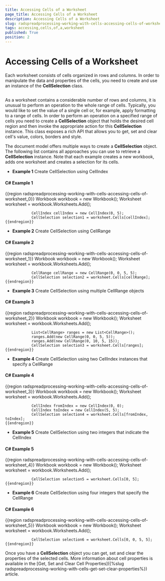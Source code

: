 ```yaml
---
title: Accessing Cells of a Worksheet
page_title: Accessing Cells of a Worksheet
description: Accessing Cells of a Worksheet
slug: radspreadprocessing-working-with-cells-accessing-cells-of-worksheet
tags: accessing,cells,of,a,worksheet
published: True
position: 2
---
```


# Accessing Cells of a Worksheet



Each worksheet consists of cells organized in rows and columns. In order to manipulate the data and properties of the cells, you need to create and use an instance of the __CellSelection__ class.
      

## 

As a worksheet contains a considerable number of rows and columns, it is unusual to perform an operation to the whole range of cells. Typically, you would like to set the value of a single cell or, for example, apply formatting to a range of cells. In order to perform an operation on a specified range of cells you need to create a __CellSelection__ object that holds the desired cell region and then invoke the appropriate action for this __CellSelection__ instance. This class exposes a rich API that allows you to get, set and clear cell's value, colors, borders and style.
        

The document model offers multiple ways to create a __CellSelection__ object. The following list contains all approaches you can use to retrieve a __CellSelection__ instance. Note that each example creates a new workbook, adds one worksheet and creates a selection for its cells.
        

* __Example 1__ Create CellSelection using CellIndex
            

#### __C# Example 1__

{{region radspreadprocessing-working-with-cells-accessing-cells-of-worksheet_0}}
	            Workbook workbook = new Workbook();
	            Worksheet worksheet = workbook.Worksheets.Add();
	
	            CellIndex cellIndex = new CellIndex(0, 5);
	            CellSelection selection1 = worksheet.Cells[cellIndex];
	{{endregion}}



* __Example 2__ Create CellSelection using CellRange
            

#### __C# Example 2__

{{region radspreadprocessing-working-with-cells-accessing-cells-of-worksheet_1}}
	            Workbook workbook = new Workbook();
	            Worksheet worksheet = workbook.Worksheets.Add();
	
	            CellRange cellRange = new CellRange(0, 0, 5, 5);
	            CellSelection selection2 = worksheet.Cells[cellRange];
	{{endregion}}



* __Example 3__ Create CellSelection using multiple CellRange objects
            

#### __C# Example 3__

{{region radspreadprocessing-working-with-cells-accessing-cells-of-worksheet_2}}
	            Workbook workbook = new Workbook();
	            Worksheet worksheet = workbook.Worksheets.Add();
	
	            List<CellRange> ranges = new List<CellRange>();
	            ranges.Add(new CellRange(0, 0, 5, 5));
	            ranges.Add(new CellRange(0, 10, 5, 15));
	            CellSelection selection3 = worksheet.Cells[ranges];
	{{endregion}}



* __Example 4__ Create CellSelection using two CellIndex instances that specify a CellRange
            

#### __C# Example 4__

{{region radspreadprocessing-working-with-cells-accessing-cells-of-worksheet_3}}
	            Workbook workbook = new Workbook();
	            Worksheet worksheet = workbook.Worksheets.Add();
	
	            CellIndex fromIndex = new CellIndex(0, 0);
	            CellIndex toIndex = new CellIndex(5, 5);
	            CellSelection selection4 = worksheet.Cells[fromIndex, toIndex];
	{{endregion}}



* __Example 5__ Create CellSelection using two integers that indicate the CellIndex
            

#### __C# Example 5__

{{region radspreadprocessing-working-with-cells-accessing-cells-of-worksheet_4}}
	            Workbook workbook = new Workbook();
	            Worksheet worksheet = workbook.Worksheets.Add();
	
	            CellSelection selection5 = worksheet.Cells[0, 5];
	{{endregion}}



* __Example 6__ Create CellSelection using four integers that specify the CellRange
            

#### __C# Example 6__

{{region radspreadprocessing-working-with-cells-accessing-cells-of-worksheet_5}}
	            Workbook workbook = new Workbook();
	            Worksheet worksheet = workbook.Worksheets.Add();
	
	            CellSelection selection6 = worksheet.Cells[0, 0, 5, 5];
	{{endregion}}



Once you have a __CellSelection__ object you can get, set and clear the properties of the selected cells. More information about
          cell properties is available in the [Get, Set and Clear Cell Properties]({%slug radspreadprocessing-working-with-cells-get-set-clear-properties%}) article.
        
